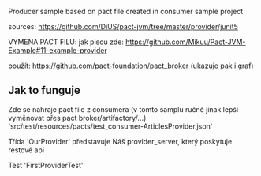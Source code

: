 Producer sample based on pact file created in consumer sample project


sources:
https://github.com/DiUS/pact-jvm/tree/master/provider/junit5




VYMENA PACT FILU:
jak pisou zde:  https://github.com/Mikuu/Pact-JVM-Example#11-example-provider

použít:
https://github.com/pact-foundation/pact_broker
(ukazuje pak i graf)


## Jak to funguje
Zde se nahraje pact file z consumera (v tomto samplu ručně jinak lepší vyměnovat přes pact broker/artifactory/...)
'src/test/resources/pacts/test_consumer-ArticlesProvider.json'

Třída 'OurProvider' představuje Náš provider_server, který poskytuje restové api

Test 'FirstProviderTest'  